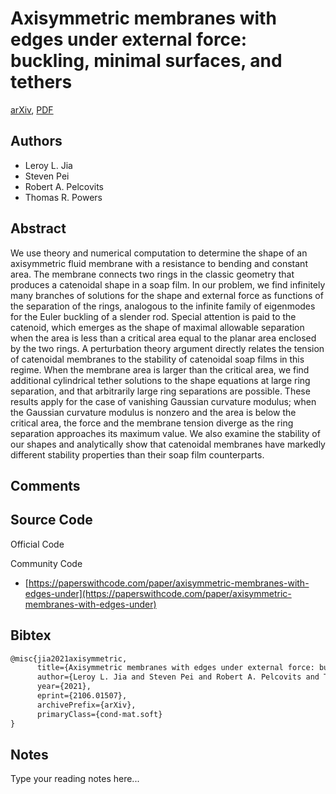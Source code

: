 
# Axisymmetric membranes with edges under external force: buckling, minimal surfaces, and tethers

[arXiv](https://arxiv.org/abs/2106.01507), [PDF](https://arxiv.org/pdf/2106.01507.pdf)

## Authors

- Leroy L. Jia
- Steven Pei
- Robert A. Pelcovits
- Thomas R. Powers

## Abstract

We use theory and numerical computation to determine the shape of an axisymmetric fluid membrane with a resistance to bending and constant area. The membrane connects two rings in the classic geometry that produces a catenoidal shape in a soap film. In our problem, we find infinitely many branches of solutions for the shape and external force as functions of the separation of the rings, analogous to the infinite family of eigenmodes for the Euler buckling of a slender rod. Special attention is paid to the catenoid, which emerges as the shape of maximal allowable separation when the area is less than a critical area equal to the planar area enclosed by the two rings. A perturbation theory argument directly relates the tension of catenoidal membranes to the stability of catenoidal soap films in this regime. When the membrane area is larger than the critical area, we find additional cylindrical tether solutions to the shape equations at large ring separation, and that arbitrarily large ring separations are possible. These results apply for the case of vanishing Gaussian curvature modulus; when the Gaussian curvature modulus is nonzero and the area is below the critical area, the force and the membrane tension diverge as the ring separation approaches its maximum value. We also examine the stability of our shapes and analytically show that catenoidal membranes have markedly different stability properties than their soap film counterparts.

## Comments



## Source Code

Official Code



Community Code

- [https://paperswithcode.com/paper/axisymmetric-membranes-with-edges-under](https://paperswithcode.com/paper/axisymmetric-membranes-with-edges-under)

## Bibtex

```tex
@misc{jia2021axisymmetric,
      title={Axisymmetric membranes with edges under external force: buckling, minimal surfaces, and tethers}, 
      author={Leroy L. Jia and Steven Pei and Robert A. Pelcovits and Thomas R. Powers},
      year={2021},
      eprint={2106.01507},
      archivePrefix={arXiv},
      primaryClass={cond-mat.soft}
}
```

## Notes

Type your reading notes here...

